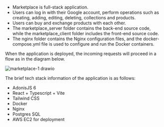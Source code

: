 - Marketplace is full-stack application. 
- Users can log in with their Google account, perform operations such as creating, adding, editing, deleting, collections and products.
- Users can buy and exchange products with each other.
- The marketplace_server folder contains the back-end source code, while the marketplace_client folder includes the front-end source code. 
- The nginx folder contains the Nginx configuration files, and the docker-compose.yml file is used to configure and run the Docker containers.

When the application is deployed, the incoming requests will proceed in a flow as in the diagram below.


![marketplace-1 drawio](https://github.com/user-attachments/assets/8be487da-c911-4782-be1c-6d0814a0629f)

The brief tech stack information of the application is as follows:
- AdonisJS 6
- React + Typescript + Vite
- Tailwind CSS
- Docker
- Nginx
- Postgres SQL
- AWS EC2 for deployment


